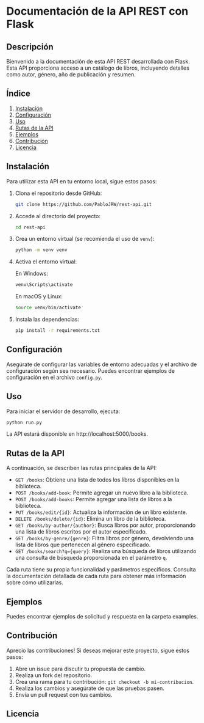 # Documentación de la API REST con Flask

## Descripción
Bienvenido a la documentación de esta API REST desarrollada con Flask. Esta API proporciona acceso a un catálogo de libros, incluyendo detalles como autor, género, año de publicación y resumen.

## Índice

1. [Instalación](#instalación)
2. [Configuración](#configuración)
3. [Uso](#uso)
4. [Rutas de la API](#rutas-de-la-api)
5. [Ejemplos](#ejemplos)
6. [Contribución](#contribución)
7. [Licencia](#licencia)

## Instalación

Para utilizar esta API en tu entorno local, sigue estos pasos:

1. Clona el repositorio desde GitHub:

    ```bash
    git clone https://github.com/PabloJRW/rest-api.git
    ```

2. Accede al directorio del proyecto:

    ```bash
    cd rest-api
    ```

3. Crea un entorno virtual (se recomienda el uso de `venv`):

    ```bash
    python -m venv venv
    ```

4. Activa el entorno virtual:

    En Windows:

    ```bash
    venv\Scripts\activate
    ```

    En macOS y Linux:

    ```bash
    source venv/bin/activate
    ```

5. Instala las dependencias:

    ```bash
    pip install -r requirements.txt
    ```

## Configuración

Asegúrate de configurar las variables de entorno adecuadas y el archivo de configuración según sea necesario. Puedes encontrar ejemplos de configuración en el archivo `config.py`.



## Uso

Para iniciar el servidor de desarrollo, ejecuta:

```bash
python run.py
```

La API estará disponible en http://localhost:5000/books.


## Rutas de la API

A continuación, se describen las rutas principales de la API:

- `GET /books`: Obtiene una lista de todos los libros disponibles en la biblioteca.
- `POST /books/add-book`: Permite agregar un nuevo libro a la biblioteca.
- `POST /books/add-books`: Permite agregar una lista de libros a la biblioteca.
- `PUT /books/edit/{id}`: Actualiza la información de un libro existente.
- `DELETE /books/delete/{id}`: Elimina un libro de la biblioteca.
- `GET /books/by-author/{author}`: Busca libros por autor, proporcionando una lista de libros escritos por el autor especificado.
- `GET /books/by-genre/{genre}`: Filtra libros por género, devolviendo una lista de libros que pertenecen al género especificado.
- `GET /books/search?q={query}`: Realiza una búsqueda de libros utilizando una consulta de búsqueda proporcionada en el parámetro `q`.

Cada ruta tiene su propia funcionalidad y parámetros específicos. Consulta la documentación detallada de cada ruta para obtener más información sobre cómo utilizarlas.

    
## Ejemplos

Puedes encontrar ejemplos de solicitud y respuesta en la carpeta examples.

## Contribución

Aprecio las contribuciones! Si deseas mejorar este proyecto, sigue estos pasos:

1. Abre un issue para discutir tu propuesta de cambio.
2. Realiza un fork del repositorio.
3. Crea una rama para tu contribución: ```git checkout -b mi-contribucion```.
4. Realiza los cambios y asegúrate de que las pruebas pasen.
5. Envía un pull request con tus cambios.


## Licencia




